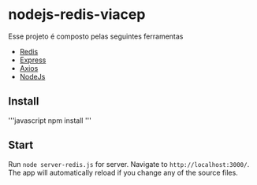 # nodejs-redis-viacep
Esse projeto é composto pelas seguintes ferramentas
 - [Redis](https://github.com/NodeRedis/node-redis)
 - [Express](https://github.com/expressjs/express)
 - [Axios](https://github.com/axios/axios)
 - [NodeJs](https://github.com/nodejs/node)

## Install
'''javascript
    npm install
'''

## Start

Run `node server-redis.js` for server. Navigate to `http://localhost:3000/`. The app will automatically reload if you change any of the source files.

